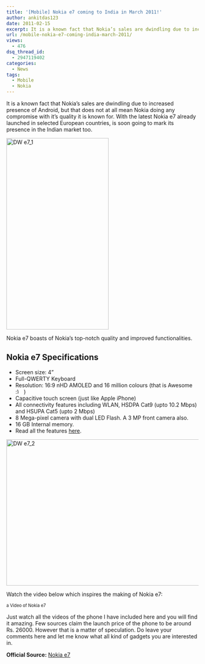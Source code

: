 ```yaml
---
title: '[Mobile] Nokia e7 coming to India in March 2011!'
author: ankitdas123
date: 2011-02-15
excerpt: It is a known fact that Nokia’s sales are dwindling due to increased presence of Android, but that does not at all mean Nokia doing any compromise with it’s quality it is known for. With the latest Nokia e7 already launched in selected European countries
url: /mobile-nokia-e7-coming-india-march-2011/
views:
  - 476
dsq_thread_id:
  - 2947119402
categories:
  - News
tags:
  - Mobile
  - Nokia
---
```

It is a known fact that Nokia’s sales are dwindling due to increased presence of Android, but that does not at all mean Nokia doing any compromise with it’s quality it is known for. With the latest Nokia e7 already launched in selected European countries, is soon going to mark its presence in the Indian market too.

[<img style="background-image: none; padding-left: 0px; padding-right: 0px; display: inline; padding-top: 0px; border: 0px;" title="DW e7_1" src="http://cdn.devilsworkshop.org/files/2011/02/DW-e7_1_thumb1.png" border="0" alt="DW e7_1" width="268" height="500" />][1]

Nokia e7 boasts of Nokia’s top-notch quality and improved functionalities.

## Nokia e7 Specifications

  * Screen size: 4”
  * Full-QWERTY Keyboard
  * Resolution: 16:9 nHD AMOLED and 16 million colours (that is Awesome <img src="http://devilsworkshop.org/wp-includes/images/smilies/simple-smile.png" alt=":)" class="wp-smiley" style="height: 1em; max-height: 1em;" />  )
  * Capacitive touch screen (just like Apple iPhone)
  * All connectivity features including WLAN, HSDPA Cat9 (upto 10.2 Mbps) and HSUPA Cat5 (upto 2 Mbps)
  * 8 Mega-pixel camera with dual LED Flash. A 3 MP front camera also.
  * 16 GB Internal memory.
  * Read all the features <a href="http://europe.nokia.com/find-products/devices/nokia-e7/specifications" onclick="_gaq.push(['_trackEvent', 'outbound-article', 'http://europe.nokia.com/find-products/devices/nokia-e7/specifications', 'here']);" target="_blank">here</a>.

[<img style="background-image: none; padding-left: 0px; padding-right: 0px; display: inline; padding-top: 0px; border: 0px;" title="DW e7_2" src="http://cdn.devilsworkshop.org/files/2011/02/DW-e7_2_thumb1.png" border="0" alt="DW e7_2" width="660" height="382" />][2]

Watch the video below which inspires the making of Nokia e7:

<div id="scid:5737277B-5D6D-4f48-ABFC-DD9C333F4C5D:8d361859-f4f6-47aa-abb2-1400c3107b3c" class="wlWriterEditableSmartContent" style="margin: 0px; display: inline; float: none; padding: 0px;">
  <div>
  </div>
  
  <div style="width: 640px; clear: both; font-size: .8em;">
    a Video of Nokia e7
  </div>
</div>

Just watch all the videos of the phone I have included here and you will find it amazing. Few sources claim the launch price of the phone to be around Rs. 26000. However that is a matter of speculation. Do leave your comments here and let me know what all kind of gadgets you are interested in.

**Official Source:** <a href="http://nokia.com/e7" onclick="_gaq.push(['_trackEvent', 'outbound-article', 'http://nokia.com/e7', 'Nokia e7']);" target="_blank">Nokia e7</a>

 [1]: http://cdn.devilsworkshop.org/files/2011/02/DW-e7_11.png
 [2]: http://cdn.devilsworkshop.org/files/2011/02/DW-e7_21.png
